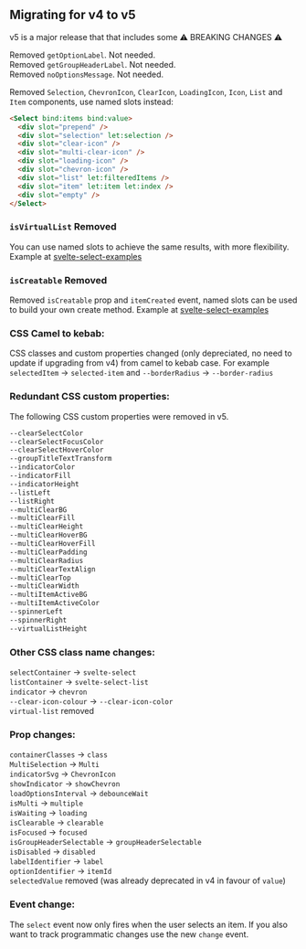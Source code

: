 ## Migrating for v4 to v5

v5 is a major release that that includes some ⚠️ BREAKING CHANGES ⚠️ 

Removed `getOptionLabel`. Not needed.<br/>
Removed `getGroupHeaderLabel`. Not needed.<br/>
Removed `noOptionsMessage`. Not needed.

Removed `Selection`, `ChevronIcon`, `ClearIcon`, `LoadingIcon`, `Icon`, `List` and `Item` components, use named slots instead:

```html
<Select bind:items bind:value>
  <div slot="prepend" />
  <div slot="selection" let:selection />
  <div slot="clear-icon" />  
  <div slot="multi-clear-icon" />
  <div slot="loading-icon" />  
  <div slot="chevron-icon" />  
  <div slot="list" let:filteredItems />  
  <div slot="item" let:item let:index />  
  <div slot="empty" />  
</Select>
```

### `isVirtualList` Removed
You can use named slots to achieve the same results, with more flexibility.
Example at [svelte-select-examples](https://svelte-select-examples.vercel.app/examples/advanced/virtual-list)

### `isCreatable` Removed
Removed `isCreatable` prop and `itemCreated` event, named slots can be used to build your own create method.
Example at [svelte-select-examples](https://svelte-select-examples.vercel.app/examples/advanced/create-item)

### CSS Camel to kebab:

CSS classes and custom properties changed (only depreciated, no need to update if upgrading from v4) from camel to kebab case. For example `selectedItem` → `selected-item` and `--borderRadius` → `--border-radius`

### Redundant CSS custom properties:

The following CSS custom properties were removed in v5.

```css
--clearSelectColor
--clearSelectFocusColor
--clearSelectHoverColor
--groupTitleTextTransform
--indicatorColor
--indicatorFill
--indicatorHeight
--listLeft
--listRight
--multiClearBG
--multiClearFill
--multiClearHeight
--multiClearHoverBG
--multiClearHoverFill
--multiClearPadding
--multiClearRadius
--multiClearTextAlign
--multiClearTop
--multiClearWidth
--multiItemActiveBG
--multiItemActiveColor
--spinnerLeft
--spinnerRight
--virtualListHeight
```


### Other CSS class name changes:
`selectContainer` → `svelte-select`<br/>
`listContainer` → `svelte-select-list`<br/>
`indicator` → `chevron`<br/>
`--clear-icon-colour` → `--clear-icon-color`<br/>
`virtual-list` removed


### Prop changes:
`containerClasses` → `class`<br/>
`MultiSelection` → `Multi`<br/>
`indicatorSvg` → `ChevronIcon`<br/>
`showIndicator` → `showChevron`<br/>
`loadOptionsInterval` → `debounceWait`<br/>
`isMulti` → `multiple`<br/>
`isWaiting` → `loading`<br/>
`isClearable` → `clearable`<br/>
`isFocused` → `focused`<br/>
`isGroupHeaderSelectable` → `groupHeaderSelectable`<br/>
`isDisabled` → `disabled`<br/>
`labelIdentifier` -> `label`<br/>
`optionIdentifier` -> `itemId`<br/>
`selectedValue` removed (was already deprecated in v4 in favour of `value`)<br/>

### Event change:
The `select` event now only fires when the user selects an item. If you also want to track programmatic changes use the new `change` event.